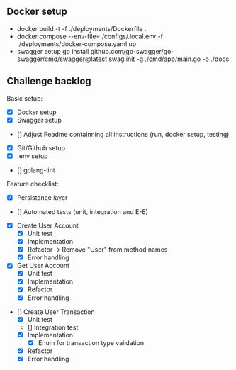 ## Docker setup

- docker build -t <image-tag> -f ./deployments/Dockerfile .
- docker compose --env-file=./configs/.local.env -f ./deployments/docker-compose.yaml up
- swagger setup
  go install github.com/go-swagger/go-swagger/cmd/swagger@latest
  swag init -g ./cmd/app/main.go -o ./docs

## Challenge backlog

Basic setup:

- [x] Docker setup
- [x] Swagger setup
- [] Adjust Readme containning all instructions (run, docker setup, testing)
- [x] Git/Github setup
- [x] .env setup
- [] golang-lint

Feature checklist:

- [x] Persistance layer
- [] Automated tests (unit, integration and E-E)
- [x] Create User Account
  - [x] Unit test
  - [x] Implementation
  - [x] Refactor -> Remove "User" from method names
  - [x] Error handling
- [x] Get User Account
  - [x] Unit test
  - [x] Implementation
  - [x] Refactor
  - [x] Error handling
- [] Create User Transaction
  - [x] Unit test
  - [] Integration test
  - [x] Implementation
    - [x] Enum for transaction type validation
  - [x] Refactor
  - [x] Error handling
